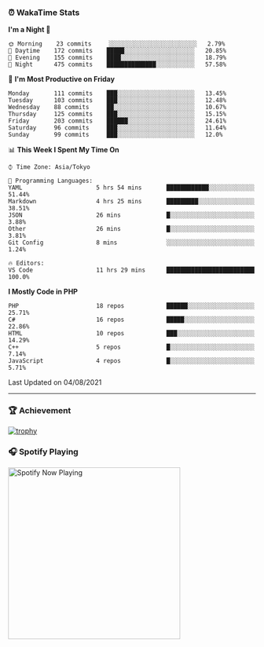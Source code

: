 ### ⏰ WakaTime Stats


<!--START_SECTION:waka-->
**I'm a Night 🦉** 

```text
🌞 Morning    23 commits     ░░░░░░░░░░░░░░░░░░░░░░░░░   2.79% 
🌆 Daytime    172 commits    █████░░░░░░░░░░░░░░░░░░░░   20.85% 
🌃 Evening    155 commits    ████░░░░░░░░░░░░░░░░░░░░░   18.79% 
🌙 Night      475 commits    ██████████████░░░░░░░░░░░   57.58%

```
📅 **I'm Most Productive on Friday** 

```text
Monday       111 commits    ███░░░░░░░░░░░░░░░░░░░░░░   13.45% 
Tuesday      103 commits    ███░░░░░░░░░░░░░░░░░░░░░░   12.48% 
Wednesday    88 commits     ██░░░░░░░░░░░░░░░░░░░░░░░   10.67% 
Thursday     125 commits    ███░░░░░░░░░░░░░░░░░░░░░░   15.15% 
Friday       203 commits    ██████░░░░░░░░░░░░░░░░░░░   24.61% 
Saturday     96 commits     ███░░░░░░░░░░░░░░░░░░░░░░   11.64% 
Sunday       99 commits     ███░░░░░░░░░░░░░░░░░░░░░░   12.0%

```


📊 **This Week I Spent My Time On** 

```text
⌚︎ Time Zone: Asia/Tokyo

💬 Programming Languages: 
YAML                     5 hrs 54 mins       ████████████░░░░░░░░░░░░░   51.44% 
Markdown                 4 hrs 25 mins       █████████░░░░░░░░░░░░░░░░   38.51% 
JSON                     26 mins             █░░░░░░░░░░░░░░░░░░░░░░░░   3.88% 
Other                    26 mins             █░░░░░░░░░░░░░░░░░░░░░░░░   3.81% 
Git Config               8 mins              ░░░░░░░░░░░░░░░░░░░░░░░░░   1.24%

🔥 Editors: 
VS Code                  11 hrs 29 mins      █████████████████████████   100.0%

```

**I Mostly Code in PHP** 

```text
PHP                      18 repos            ██████░░░░░░░░░░░░░░░░░░░   25.71% 
C#                       16 repos            █████░░░░░░░░░░░░░░░░░░░░   22.86% 
HTML                     10 repos            ███░░░░░░░░░░░░░░░░░░░░░░   14.29% 
C++                      5 repos             █░░░░░░░░░░░░░░░░░░░░░░░░   7.14% 
JavaScript               4 repos             █░░░░░░░░░░░░░░░░░░░░░░░░   5.71%

```



 Last Updated on 04/08/2021
<!--END_SECTION:waka-->

---

### 🏆 Achievement

[![trophy](https://github-profile-trophy.vercel.app/?username=Slime-hatena&theme=flat&no-bg=true&no-frame=true&column=8)](https://github.com/ryo-ma/github-profile-trophy)

### 🎧 Spotify Playing

[<img src="https://spotify-now-playing-slime-hatena.vercel.app/api/spotify-playing" alt="Spotify Now Playing" width="350" />](https://open.spotify.com/user/slime_hatena)

<!--
**Slime-hatena/Slime-hatena** is a ✨ _special_ ✨ repository because its `README.md` (this file) appears on your GitHub profile.

Here are some ideas to get you started:

- 🔭 I’m currently working on ...
- 🌱 I’m currently learning ...
- 👯 I’m looking to collaborate on ...
- 🤔 I’m looking for help with ...
- 💬 Ask me about ...
- 📫 How to reach me: ...
- 😄 Pronouns: ...
- ⚡ Fun fact: ...
-->
